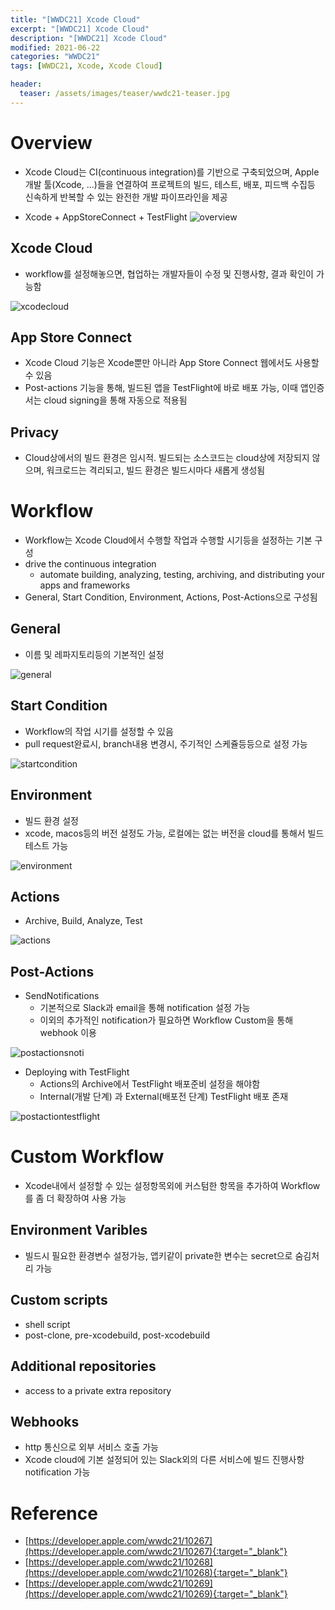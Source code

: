 ```yaml
---
title: "[WWDC21] Xcode Cloud"
excerpt: "[WWDC21] Xcode Cloud"
description: "[WWDC21] Xcode Cloud"
modified: 2021-06-22
categories: "WWDC21"
tags: [WWDC21, Xcode, Xcode Cloud]

header:
  teaser: /assets/images/teaser/wwdc21-teaser.jpg
---
```


# Overview
- Xcode Cloud는 CI(continuous integration)를 기반으로 구축되었으며, Apple 개발 툴(Xcode, ...)들을 연결하여 프로젝트의 빌드, 테스트, 배포, 피드백 수집등 신속하게 반복할 수 있는 완전한 개발 파이프라인을 제공

- Xcode + AppStoreConnect + TestFlight
![overview](/assets/images/post/wwdc21/xcodecloud/overview.png)

## Xcode Cloud
- workflow를 설정해놓으면, 협업하는 개발자들이 수정 및 진행사항, 결과 확인이 가능함

![xcodecloud](/assets/images/post/wwdc21/xcodecloud/xcodecloud.png)

## App Store Connect
- Xcode Cloud 기능은 Xcode뿐만 아니라 App Store Connect 웹에서도 사용할 수 있음
- Post-actions 기능을 통해, 빌드된 앱을 TestFlight에 바로 배포 가능, 이때 앱인증서는 cloud signing을 통해 자동으로 적용됨

## Privacy
- Cloud상에서의 빌드 환경은 임시적. 빌드되는 소스코드는 cloud상에 저장되지 않으며, 워크로드는 격리되고, 빌드 환경은 빌드시마다 새롭게 생성됨

# Workflow
- Workflow는 Xcode Cloud에서 수행할 작업과 수행할 시기등을 설정하는 기본 구성
- drive the continuous integration
    - automate building, analyzing, testing, archiving, and distributing your apps and frameworks
- General, Start Condition, Environment, Actions, Post-Actions으로 구성됨

## General
- 이름 및 레파지토리등의 기본적인 설정

![general](/assets/images/post/wwdc21/xcodecloud/general.png)

## Start Condition
- Workflow의 작업 시기를 설정할 수 있음
- pull request완료시, branch내용 변경시, 주기적인 스케쥴등등으로 설정 가능

![startcondition](/assets/images/post/wwdc21/xcodecloud/startcondition.png)

## Environment
- 빌드 환경 설정
- xcode, macos등의 버전 설정도 가능, 로컬에는 없는 버전을 cloud를 통해서 빌드 테스트 가능

![environment](/assets/images/post/wwdc21/xcodecloud/environment.png)

## Actions
- Archive, Build, Analyze, Test

![actions](/assets/images/post/wwdc21/xcodecloud/actions.png)



## Post-Actions
- SendNotifications
  - 기본적으로 Slack과 email을 통해 notification 설정 가능
  - 이외의 추가적인 notification가 필요하면 Workflow Custom을 통해 webhook 이용

![postactionsnoti](/assets/images/post/wwdc21/xcodecloud/postactionsnoti.png)

- Deploying with TestFlight
  - Actions의 Archive에서 TestFlight 배포준비 설정을 해야함
  - Internal(개발 단계) 과 External(배포전 단계) TestFlight 배포 존재

![postactiontestflight](/assets/images/post/wwdc21/xcodecloud/postactionstestflight.png)

# Custom Workflow
- Xcode내에서 설정할 수 있는 설정항목외에 커스텀한 항목을 추가하여 Workflow를 좀 더 확장하여 사용 가능

## Environment Varibles
   - 빌드시 필요한 환경변수 설정가능, 앱키같이 private한 변수는 secret으로 숨김처리 가능

## Custom scripts
   - shell script
   - post-clone, pre-xcodebuild, post-xcodebuild

## Additional repositories
   - access to a private extra repository

## Webhooks
   - http 통신으로 외부 서비스 호출 가능
   - Xcode cloud에 기본 설정되어 있는 Slack외의 다른 서비스에 빌드 진행사항 notification 가능

# Reference
- [https://developer.apple.com/wwdc21/10267](https://developer.apple.com/wwdc21/10267){:target="_blank"}
- [https://developer.apple.com/wwdc21/10268](https://developer.apple.com/wwdc21/10268){:target="_blank"}
- [https://developer.apple.com/wwdc21/10269](https://developer.apple.com/wwdc21/10269){:target="_blank"}
